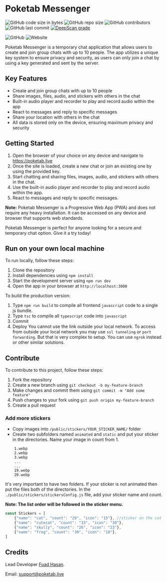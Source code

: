 # Poketab Messenger 
![GitHub code size in bytes](https://img.shields.io/github/languages/code-size/itsfuad/Poketab-Messenger?style=flat-square)
![GitHub repo size](https://img.shields.io/github/repo-size/itsfuad/Poketab-Messenger)
![GitHub contributors](https://img.shields.io/github/contributors/itsfuad/Poketab-Messenger?style=flat-square)
![GitHub last commit](https://img.shields.io/github/last-commit/itsfuad/Poketab-Messanger?style=flat-square)
[![DeepScan grade](https://deepscan.io/api/teams/20528/projects/23967/branches/733333/badge/grade.svg)](https://deepscan.io/dashboard#view=project&tid=20528&pid=23967&bid=733333)

![GitHub](https://img.shields.io/github/license/itsfuad/Poketab-Messenger?style=flat-square)
![Website](https://img.shields.io/website?down_color=Red&down_message=Offline&style=flat-square&up_color=green&up_message=Online&url=https%3A%2F%2Fpoketab.live)

Poketab Messenger is a temporary chat application that allows users to create and join group chats with up to 10 people. The app utilizes a unique key system to ensure privacy and security, as users can only join a chat by using a key generated and sent by the server.

## Key Features
- Create and join group chats with up to 10 people
- Share images, files, audio, and stickers with others in the chat
- Built-in audio player and recorder to play and record audio within the app
- React to messages and reply to specific messages
- Share your location with others in the chat
- All data is stored only on the device, ensuring maximum privacy and security

## Getting Started
1. Open the browser of your choice on any device and navigate to https://poketab.live
2. Once the site is loaded, create a new chat or join an existing one by using the provided key.
3. Start chatting and sharing files, images, audio, and stickers with others in the chat.
4. Use the built-in audio player and recorder to play and record audio within the app.
5. React to messages and reply to specific messages.

**Note:** Poketab Messenger is a Progressive Web App (PWA) and does not require any heavy installation. It can be accessed on any device and browser that supports web standards.

Poketab Messenger is perfect for anyone looking for a secure and temporary chat option. Give it a try today!



## Run on your own local machine

To run locally, follow these steps:

1. Clone the repository
2. Install dependencies using `npm install`
3. Start the development server using `npm run dev`
4. Open the app in your browser at `http://localhost:3000`

To build the production version:

1. Type `npm run build` to compile all frontend `javascript` code to a single js bundle.
2. Type `tsc` to compile all `typescript` code into `javascript`
3. Commit
4. Deploy
You cannot use the link outside your local network. To access from outside your local network you may use `ssl tunneling` or `port forwarding`. But that is very complex to setup. You can use `ngrok` instead or other similar solutions. 

## Contribute

To contribute to this project, follow these steps:

1. Fork the repository
2. Create a new branch using `git checkout -b my-feature-branch`
3. Make changes and commit them using `git commit -m "Add some feature"`
4. Push changes to your fork using `git push origin my-feature-branch`
5. Create a pull request

### Add more stickers
+ Copy images into `/public/stickers/YOUR_STICKER_NAME/` folder
+ Create two subfolders named `animated` and `static` and put your sticker in the directories. Name your image in count from 1. 
```
    1.webp
    2.webp
    3.webp
    ...
    ...
    19.webp
    20.webp
```
It's very important to have two folders. If your sticker is not animated then put the files both of the directories.
In the `./public/stickers/stickersConfig.js` file, add your sticker name and count. 

**Note: The list order will be followed in the sticker menu.**
```js
const Stickers = [
    {"name": "cat", "count": "29", "icon": "15"}, //sticker on the cat folder which contains 29 webp files and 15th image is the icon.
    {"name": "cutecat", "count": "33", "icon": "30"},
    {"name": "skully", "count": "26", "icon": "23"},
    {"name": "frog", "count": "30", "icon": "18"},
]
```

## Credits
Lead Developer [Fuad Hasan](https://github.com/itsfuad).

Email: support@poketab.live
